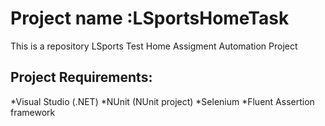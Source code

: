 # Project name :LSportsHomeTask

This is a repository LSports Test Home Assigment Automation Project
## Project Requirements:
*Visual Studio (.NET)
*NUnit (NUnit project)
*Selenium
*Fluent Assertion framework
